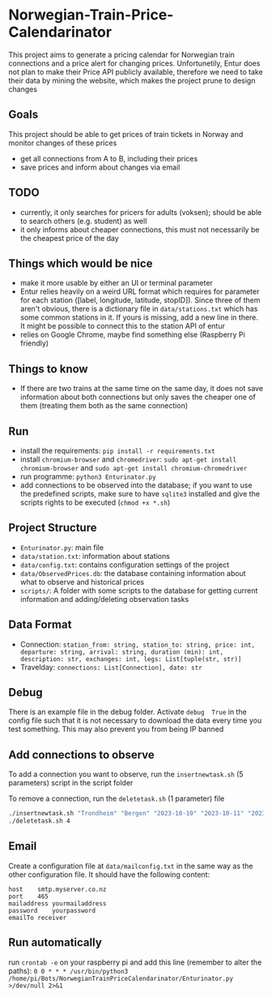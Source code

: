 # Norwegian-Train-Price-Calendarinator
This project aims to generate a pricing calendar for Norwegian train connections and a price alert for changing prices. Unfortunetily, Entur does not plan to make their Price API publicly available, therefore we need to take their data by mining the website, which makes the project prune to design changes

## Goals
This project should be able to get prices of train tickets in Norway and monitor changes of these prices
* get all connections from A to B, including their prices
* save prices and inform about changes via email

## TODO
* currently, it only searches for pricers for adults (voksen); should be able to search others (e.g. student) as well
* it only informs about cheaper connections, this must not necessarily be the cheapest price of the day

## Things which would be nice
* make it more usable by either an UI or terminal parameter
* Entur relies heavily on a weird URL format which requires for parameter for each station ([label, longitude, latitude, stopID]). Since three of them aren't obvious, there is a dictionary file in ``data/stations.txt`` which has some common stations in it. If yours is missing, add a new line in there. It might be possible to connect this to the station API of entur
* relies on Google Chrome, maybe find something else (Raspberry Pi friendly)

## Things to know
* If there are two trains at the same time on the same day, it does not save information about both connections but only saves the cheaper one of them (treating them both as the same connection)

## Run
* install the requirements: ```pip install -r requirements.txt```
* install ``chromium-browser`` and ``chromedriver``: ``sudo apt-get install chromium-browser`` and ``sudo apt-get install chromium-chromedriver``
* run programme: ```python3 Enturinator.py```
* add connections to be observed into the database; if you want to use the predefined scripts, make sure to have ``sqlite3`` installed and give the scripts rights to be executed (``chmod +x *.sh``)

## Project Structure
* ``Enturinator.py``: main file
* ``data/station.txt``: information about stations
* ``data/config.txt``: contains configuration settings of the project
* ``data/ObservedPrices.db``: the database containing information about what to observe and historical prices
* ``scripts/``: A folder with some scripts to the database for getting current information and adding/deleting observation tasks

## Data Format
* Connection: ``station_from: string, station_to: string, price: int, departure: string, arrival: string, duration (min): int, description: str, exchanges: int, legs: List[tuple(str, str)]``
* Travelday: ``connections: List[Connection], date: str``

## Debug
There is an example file in the debug folder. Activate ``debug  True`` in the config file such that it is not necessary to download the data every time you test something. This may also prevent you from being IP banned

## Add connections to observe
To add a connection you want to observe, run the ``insertnewtask.sh`` (5 parameters) script in the script folder

To remove a connection, run the ``deletetask.sh`` (1 parameter) file
```bash
./insertnewtask.sh "Trondheim" "Bergen" "2023-10-10" "2023-10-11" "2023-09-01"
./deletetask.sh 4
```

## Email
Create a configuration file at ``data/mailconfig.txt`` in the same way as the other configuration file. It should have the following content:
```
host	smtp.myserver.co.nz
port	465
mailaddress	yourmailaddress
password	yourpassword
emailTo	receiver
```

## Run automatically
run ``crontab -e`` on your raspberry pi and add this line (remember to alter the paths): ``0 0 * * * /usr/bin/python3 /home/pi/Bots/NorwegianTrainPriceCalendarinator/Enturinator.py >/dev/null 2>&1``